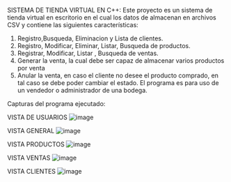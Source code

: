 SISTEMA DE TIENDA VIRTUAL EN C++:
Este proyecto es un sistema de tienda virtual en escritorio en el cual los datos de almacenan en archivos CSV y contiene las siguientes características:
1.	Registro,Busqueda, Eliminacion y Lista de clientes.
2.	Registro, Modificar, Eliminar, Listar, Busqueda de productos.
3.	Registrar, Modificar, Listar , Busqueda de ventas.
4.	Generar la venta, la cual debe ser capaz de almacenar varios productos por venta
5.	Anular la venta, en caso el cliente no desee el producto comprado, en tal caso se debe poder cambiar el estado.
El programa es para uso de un vendedor o administrador de una bodega.

Capturas del programa ejecutado:

VISTA DE USUARIOS
![image](https://github.com/user-attachments/assets/2978ed6c-ab39-43de-83a0-57e27a357c90)

VISTA GENERAL
![image](https://github.com/user-attachments/assets/de6e3450-051b-4fa4-99f3-0ac52d31fc58)

VISTA PRODUCTOS
![image](https://github.com/user-attachments/assets/68feefb3-a931-4339-9e2a-b8af37e2a5fd)

VISTA VENTAS
![image](https://github.com/user-attachments/assets/e87cee6a-95ad-4f74-9802-042e00f2c2d5)

VISTA CLIENTES
![image](https://github.com/user-attachments/assets/d69849db-746f-4232-ba33-124e7a5e1ea6)

